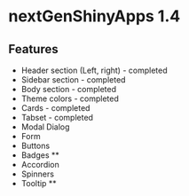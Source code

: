 # nextGenShinyApps 1.4

## Features

* Header section (Left, right) - completed
* Sidebar section - completed
* Body section - completed
* Theme colors - completed
* Cards - completed
* Tabset - completed
* Modal Dialog
* Form
* Buttons
* Badges **
* Accordion
* Spinners
* Tooltip **
